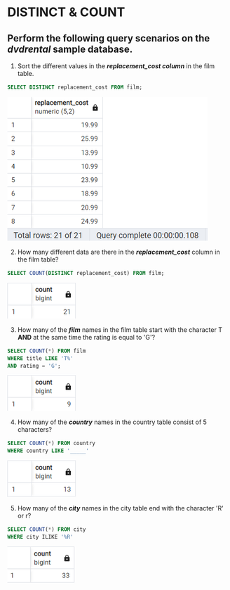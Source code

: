 # DISTINCT & COUNT
## Perform the following query scenarios on the ***dvdrental*** sample database.

1. Sort the different values in the ***replacement_cost column*** in the film table.
```sql
SELECT DISTINCT replacement_cost FROM film; 
```
![1](assets/1.png)

2. How many different data are there in the ***replacement_cost*** column in the film table?
```sql
SELECT COUNT(DISTINCT replacement_cost) FROM film; 
```
![2](assets/2.png)

3. How many of the ***film*** names in the film table start with the character T **AND** at the same time the rating is equal to 'G'?
```sql
SELECT COUNT(*) FROM film
WHERE title LIKE 'T%'
AND rating = 'G';
```
![3](assets/3.png)

4. How many of the ***country*** names in the country table consist of 5 characters?
```sql
SELECT COUNT(*) FROM country
WHERE country LIKE '_____'
```
![4](assets/4.png)

5. How many of the ***city*** names in the city table end with the character 'R' or r?
```sql
SELECT COUNT(*) FROM city
WHERE city ILIKE '%R'
```
![5](assets/5.png)
